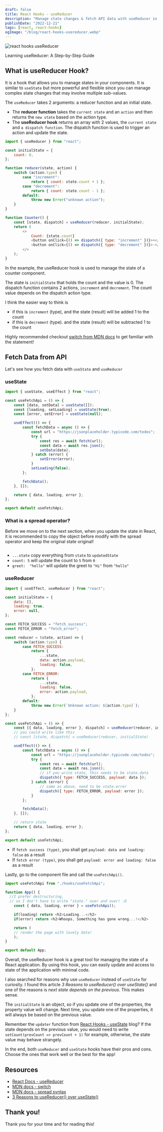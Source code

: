 ```yaml
---
draft: false
title: React Hooks - useReducer
description: "Manage state changes & fetch API data with useReducer in React. More flexible than useState, takes reducer & initial state, returns state & dispatch function."
publishDate: "2022-12-21"
tags: [react, react-hooks]
ogImage: "/blog/react-hooks-usereducer.webp"
---
```


![react hooks useReducer](/blog/react-hooks-usereducer.webp)

Learning useReducer: A Step-by-Step Guide

## What is useReducer Hook?

It is a hook that allows you to manage states in your components. It is similar to `useState` but more powerful and flexible since you can manage complex state changes that may involve multiple sub-values.

The `useReducer` takes 2 arguments: a reducer function and an initial state.

- The **reducer function** takes the `current state` and an `action` and then returns the `new state` based on the action type.
- The **useReducer hook** returns an array with 2 values, the `current state` and `a dispatch function`. The dispatch function is used to trigger an action and update the state.

```js
import { useReducer } from "react";

const initialState = {
	count: 0,
};

function reducer(state, action) {
	switch (action.type) {
		case "increment":
			return { count: state.count + 1 };
		case "decrement":
			return { count: state.count - 1 };
		default:
			throw new Error("unknown action");
	}
}

function Counter() {
	const [state, dispatch] = useReducer(reducer, initialState);
	return (
		<>
			Count: {state.count}
			<button onClick={() => dispatch({ type: "increment" })}>+</button>
			<button onClick={() => dispatch({ type: "decrement" })}>-</button>
		</>
	);
}
```

In the example, the useReducer hook is used to manage the state of a counter component.

The state is `initialState` that holds the count and the value is 0. The dispatch function contains 2 actions, `increment` and `decrement`. The count value depends on the dispatch action type.

I think the easier way to think is

- if this is `increment` (type), and the state (result) will be added 1 to the count
- if this is `decrement` (type). and the state (result) will be subtracted 1 to the count

Highly recommended checkout [switch from MDN docs](https://developer.mozilla.org/en-US/docs/Web/JavaScript/Reference/Statements/switch) to get familiar with the statement!

## Fetch Data from API

Let's see how you fetch data with `useState` and `useReducer`

### useState

```js
import { useState, useEffect } from "react";

const useFetchApi = () => {
	const [data, setData] = useState([]);
	const [loading, setLoading] = useState(true);
	const [error, setError] = useState(null);

	useEffect(() => {
		const fetchData = async () => {
			const url = "https://jsonplaceholder.typicode.com/todos";
			try {
				const res = await fetch(url);
				const data = await res.json();
				setData(data);
			} catch (error) {
				setError(error);
			}
			setLoading(false);
		};

		fetchData();
	}, []);

	return { data, loading, error };
};

export default useFetchApi;
```

### What is a spread operator?

Before we move on to the next section, when you update the state in React, it is recommended to copy the object before modify with the spread operator and keep the original state original!

<img src="https://user-images.githubusercontent.com/35031228/208515994-4a4d6960-326a-462b-8139-7f0a1816161f.gif" alt="">

- `...state` copy everything from `state` to `updatedState`
- `count: 5` will update the count to `5` from `0`
- `greet:  "hello"` will update the greet to `"Hi"` from `"hello"`

### useReducer

```js
import { useEffect, useReducer } from "react";

const initialState = {
	data: [],
	loading: true,
	error: null,
};

const FETCH_SUCCESS = "fetch_success";
const FETCH_ERROR = "fetch_error";

const reducer = (state, action) => {
	switch (action.type) {
		case FETCH_SUCCESS:
			return {
				...state,
				data: action.payload,
				loading: false,
			};
		case FETCH_ERROR:
			return {
				...state,
				loading: false,
				error: action.payload,
			};
		default:
			throw new Error(`Unknown action: ${action.type}`);
	}
};

const useFetchApi = () => {
	const [{ data, loading, error }, dispatch] = useReducer(reducer, initialState);
	// you could write like this
	// const [state, dispatch] = useReducer(reducer, initialState)

	useEffect(() => {
		const fetchData = async () => {
			const url = "https://jsonplaceholder.typicode.com/todos";
			try {
				const res = await fetch(url);
				const data = await res.json();
				// if you write state, this needs to be state.data
				dispatch({ type: FETCH_SUCCESS, payload: data });
			} catch (error) {
				// same as above, need to be state.error
				dispatch({ type: FETCH_ERROR, payload: error });
			}
		};

		fetchData();
	}, []);

	// return state
	return { data, loading, error };
};

export default useFetchApi;
```

- If `fetch success (type)`, you shall get `payload: data and loading: false` as a result
- If `fetch error (type)`, you shall get `payload: error and loading: false` as a result

Lastly, go to the component file and call the `useFetchApi()`.

```js
import useFetchApi from "./hooks/useFetchApi";

function App() {
  //I prefer destructuring,
  // so I don't have to write "state." over and over! :D
	const { data, loading, error } = useFetchApi();

	if(loading) return <h2>Loading...</h2>
	if(error) return <h2>Whoops, Something has gone wrong...!</h2>

	return (
    // render the page with lovely data!
	);
}

export default App;
```

Overall, the useReducer hook is a great tool for managing the state of a React application. By using this hook, you can easily update and access to state of the application with minimal code.

I also searched for reasons why use `useReducer` instead of `useState` for curiosity. I found this article _3 Reasons to useReducer() over useState()_ and one of the reasons is _next state depends on the previous_. This makes sense.

The `initialState` is an object, so if you update one of the properties, the property value will change. Next time, you update one of the properties, it will always be based on the previous value.

Remember the `updater` function from [React Hooks - useState](https://victoriacheng15.vercel.app/blog/react-hooks-usestate#something-strange-maybe) blog? If the state depends on the previous value, you would need to write `setCount(prevCount => prevCount + 1)` for example, otherwise, the state value may behave strangely.

In the end, both `useReducer` and `useState` hooks have their pros and cons. Choose the ones that work well or the best for the app!

## Resources

- [React Docs - useReducer](https://beta.reactjs.org/apis/react/useReducer#usereducer)
- [MDN docs - switch](https://developer.mozilla.org/en-US/docs/Web/JavaScript/Reference/Statements/switch)
- [MDN docs - spread syntax](https://developer.mozilla.org/en-US/docs/Web/JavaScript/Reference/Operators/Spread_syntax)
- [3 Reasons to useReducer() over useState()](<https://dev.to/spukas/3-reasons-to-usereducer-over-usestate-43ad#:%7E:text=useReducer()%20is%20an%20alternative,understand%20for%20you%20and%20colleagues>)

## Thank you!

Thank you for your time and for reading this!
